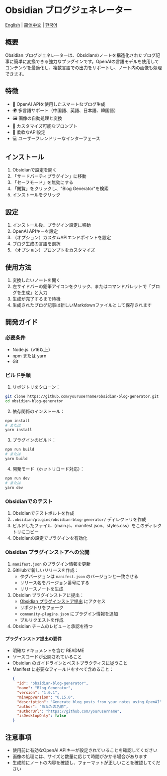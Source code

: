 # Obsidian ブログジェネレーター

[English](README.md) | [简体中文](README_zh-CN.md) | [한국어](README_ko.md)

## 概要

Obsidian ブログジェネレーターは、Obsidianのノートを構造化されたブログ記事に簡単に変換できる強力なプラグインです。OpenAIの言語モデルを使用してコンテンツを最適化し、複数言語での出力をサポートし、ノート内の画像も処理できます。

## 特徴

- 🤖 OpenAI APIを使用したスマートなブログ生成
- 🌍 多言語サポート（中国語、英語、日本語、韓国語）
- 🖼️ 画像の自動処理と変換
- 🎨 カスタマイズ可能なプロンプト
- 🔧 柔軟なAPI設定
- 💻 ユーザーフレンドリーなインターフェース

## インストール

1. Obsidianで設定を開く
2. 「サードパーティプラグイン」に移動
3. 「セーフモード」を無効にする
4. 「閲覧」をクリックし、"Blog Generator"を検索
5. インストールをクリック

## 設定

1. インストール後、プラグイン設定に移動
2. OpenAI APIキーを設定
3. （オプション）カスタムAPIエンドポイントを設定
4. ブログ生成の言語を選択
5. （オプション）プロンプトをカスタマイズ

## 使用方法

1. 変換したいノートを開く
2. 左サイドバーの鉛筆アイコンをクリック、またはコマンドパレットで「ブログを生成」と入力
3. 生成が完了するまで待機
4. 生成されたブログ記事は新しいMarkdownファイルとして保存されます

## 開発ガイド

### 必要条件

- Node.js（v16以上）
- npm または yarn
- Git

### ビルド手順

1. リポジトリをクローン：
```bash
git clone https://github.com/yourusername/obsidian-blog-generator.git
cd obsidian-blog-generator
```

2. 依存関係のインストール：
```bash
npm install
# または
yarn install
```

3. プラグインのビルド：
```bash
npm run build
# または
yarn build
```

4. 開発モード（ホットリロード対応）：
```bash
npm run dev
# または
yarn dev
```

### Obsidianでのテスト

1. Obsidianでテストボルトを作成
2. `.obsidian/plugins/obsidian-blog-generator/` ディレクトリを作成
3. ビルドしたファイル（main.js、manifest.json、styles.css）をこのディレクトリにコピー
4. Obsidianの設定でプラグインを有効化

### Obsidian プラグインストアへの公開

1. `manifest.json` のプラグイン情報を更新
2. GitHubで新しいリリースを作成：
   - タグバージョンは `manifest.json` のバージョンと一致させる
   - リリース名をバージョン番号にする
   - リリースノートを生成
3. Obsidian プラグインストアに提出：
   - [Obsidian プラグインストア提出](https://github.com/obsidianmd/obsidian-releases) にアクセス
   - リポジトリをフォーク
   - `community-plugins.json` にプラグイン情報を追加
   - プルリクエストを作成
4. Obsidian チームのレビューと承認を待つ

#### プラグインストア提出の要件

- 明確なドキュメントを含む README
- ソースコードが公開されていること
- Obsidian のガイドラインとベストプラクティスに従うこと
- Manifest に必要なフィールドをすべて含めること：
  ```json
  {
    "id": "obsidian-blog-generator",
    "name": "Blog Generator",
    "version": "1.0.1",
    "minAppVersion": "0.15.0",
    "description": "Generate blog posts from your notes using OpenAI",
    "author": "あなたの名前",
    "authorUrl": "https://github.com/yourusername",
    "isDesktopOnly": false
  }
  ```

## 注意事項

- 使用前に有効なOpenAI APIキーが設定されていることを確認してください
- 画像の処理には、サイズと数量に応じて時間がかかる場合があります
- 生成前にノートの内容を確認し、フォーマットが正しいことを確認してください 